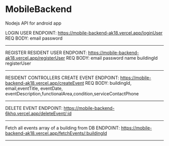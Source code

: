 # MobileBackend
Nodejs API for android app

LOGIN USER
ENDPOINT:
https://mobile-backend-ak18.vercel.app/loginUser
REQ BODY:
email
password
****************************************************************
REGISTER  RESIDENT USER
ENDPOINT:
https://mobile-backend-ak18.vercel.app/registerUser
REQ BODY:
email
password
name
buildingId
registerUser
***************************************************************

RESIDENT CONTROLLERS
CREATE EVENT
ENDPOINT:
https://mobile-backend-ak18.vercel.app/createEvent
REQ BODY:
buildingId, email,eventTitle, eventDate, eventDescription,functionalArea,condition,serviceContactPhone
******************************************************************************************************
DELETE EVENT
ENDPOINT:
https://mobile-backend-6khq.vercel.app/deleteEvent/:id
*******************************************************
Fetch all events array of a building from DB
ENDPOINT:
https://mobile-backend-ak18.vercel.app/fetchEvents/:buildingId
***************************************************************






